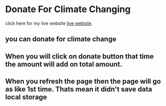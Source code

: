 # Donate For Climate Changing

click here for my live website [live website](https://mystifying-montalcini-884619.netlify.app/).


## you can donate for climate change

## When you will click on donate button that time the amount will add on total amount.

## When you refresh the page then the page will go as like 1st time. Thats mean it didn't save data local storage
